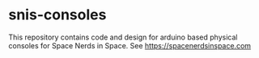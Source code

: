 # snis-consoles

This repository contains code and design for arduino based physical
consoles for Space Nerds in Space.  See https://spacenerdsinspace.com
